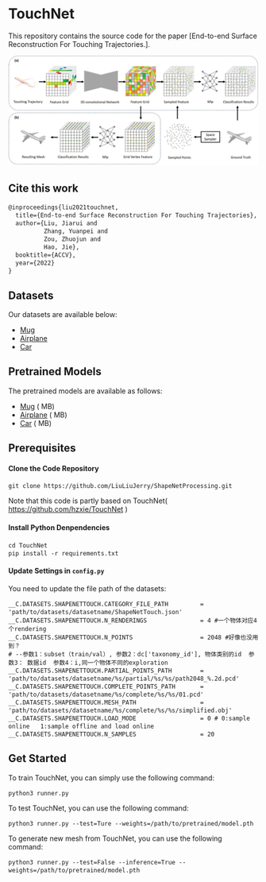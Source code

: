 # TouchNet

This repository contains the source code for the paper [End-to-end Surface Reconstruction For Touching Trajectories.].

![Overview](./images/overview.JPG)

## Cite this work

```
@inproceedings{liu2021touchnet,
  title={End-to-end Surface Reconstruction For Touching Trajectories},
  author={Liu, Jiarui and 
          Zhang, Yuanpei and 
          Zou, Zhuojun and 
          Hao, Jie},
  booktitle={ACCV},
  year={2022}
}
```

## Datasets

Our datasets are available below:

- [Mug]()
- [Airplane]()
- [Car]()

## Pretrained Models

The pretrained models are available as follows:

- [Mug]( ) ( MB)
- [Airplane]( ) ( MB)
- [Car]( ) ( MB)
## Prerequisites

#### Clone the Code Repository

```
git clone https://github.com/LiuLiuJerry/ShapeNetProcessing.git 
```
Note that this code is partly based on TouchNet( https://github.com/hzxie/TouchNet )

#### Install Python Denpendencies

```
cd TouchNet
pip install -r requirements.txt
```

#### Update Settings in `config.py`

You need to update the file path of the datasets:

```
__C.DATASETS.SHAPENETTOUCH.CATEGORY_FILE_PATH         = 'path/to/datasets/datasetname/ShapeNetTouch.json'
__C.DATASETS.SHAPENETTOUCH.N_RENDERINGS               = 4 #一个物体对应4个rendering
__C.DATASETS.SHAPENETTOUCH.N_POINTS                   = 2048 #好像也没用到？
# --参数1：subset（train/val）, 参数2：dc['taxonomy_id'], 物体类别的id  参数3： 数据id  参数4：i,同一个物体不同的exploration
__C.DATASETS.SHAPENETTOUCH.PARTIAL_POINTS_PATH        = 'path/to/datasets/datasetname/%s/partial/%s/%s/path2048_%.2d.pcd'
__C.DATASETS.SHAPENETTOUCH.COMPLETE_POINTS_PATH       = 'path/to/datasets/datasetname/%s/complete/%s/%s/01.pcd'
__C.DATASETS.SHAPENETTOUCH.MESH_PATH                  = 'path/to/datasets/datasetname/%s/complete/%s/%s/simplified.obj' 
__C.DATASETS.SHAPENETTOUCH.LOAD_MODE                  = 0 # 0:sample online   1:sample offline and load online
__C.DATASETS.SHAPENETTOUCH.N_SAMPLES                  = 20

```

## Get Started

To train TouchNet, you can simply use the following command:

```
python3 runner.py
```

To test TouchNet, you can use the following command:

```
python3 runner.py --test=Ture --weights=/path/to/pretrained/model.pth
```

To generate new mesh from TouchNet, you can use the following command:
```
python3 runner.py --test=False --inference=True --weights=/path/to/pretrained/model.pth
```

